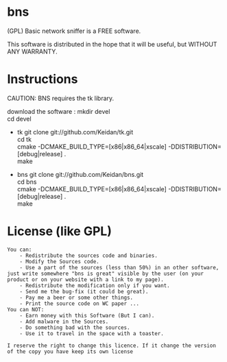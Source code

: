 bns
===

(GPL) Basic network sniffer is a FREE software.

This software is distributed in the hope that it will be useful, but WITHOUT ANY WARRANTY.

Instructions
============

CAUTION: BNS requires the tk library.

download the software :
  mkdir devel<br>
  cd devel<br>

  - tk
  git clone git://github.com/Keidan/tk.git<br>
  cd tk<br>
  cmake -DCMAKE_BUILD_TYPE=[x86|x86_64|xscale] -DDISTRIBUTION=[debug|release] .<br>
  make<br>

  - bns
  git clone git://github.com/Keidan/bns.git<br>
  cd bns<br>
  cmake -DCMAKE_BUILD_TYPE=[x86|x86_64|xscale] -DDISTRIBUTION=[debug|release] .<br>
  make<br>
  

License (like GPL)
==================

	You can:
		- Redistribute the sources code and binaries.
		- Modify the Sources code.
		- Use a part of the sources (less than 50%) in an other software, just write somewhere "bns is great" visible by the user (on your product or on your website with a link to my page).
		- Redistribute the modification only if you want.
		- Send me the bug-fix (it could be great).
		- Pay me a beer or some other things.
		- Print the source code on WC paper ...
	You can NOT:
		- Earn money with this Software (But I can).
		- Add malware in the Sources.
		- Do something bad with the sources.
		- Use it to travel in the space with a toaster.
	
	I reserve the right to change this licence. If it change the version of the copy you have keep its own license
